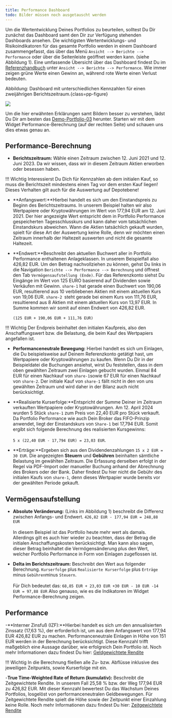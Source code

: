 ```yaml
---
title: Performance Dashboard
todo: Bilder müssen noch ausgetauscht werden
---
```


Um die Wertentwicklung Deines Portfolios zu beurteilen, solltest Du Dir zunächst das Dashboard samt den Dir zur Verfügung stehenden Dashboards ansehen. Die wichtigsten Wertentwicklungs- und Risikoindikatoren für das gesamte Portfolio werden in einem Dashboard zusammengefasst, das über das Menü `Ansicht --> Berichte --> Performance` oder über die Seitenleiste geöffnet werden kann. (siehe Abbildung 1). Eine umfassende Übersicht über das Dashboard findest Du im [Referenzhandbuch](../referenzhandbuch/ansichten/berichte/performance/index.md) unter `Ansicht --> Berichte --> Performance`. Wie immer zeigen grüne Werte einen Gewinn an, während rote Werte einen Verlust bedeuten.

Abbildung: Dashboard mit unterschiedlichen Kennzahlen für einen zweijährigen Berichtszeitraum.{class=pp-figure}

![](../how-to/historische-aktienkurse/images/performance-dashboard-2yrs.png)

Um die hier erwähnten Erklärungen samt Bildern besser zu verstehen, lädst Du Dir am besten das [Demo-Portfolio-03](../../en/assets/demo-portfolio-03.xml) herunter. Starten wir mit dem Widget Performance-Berechnung (auf der rechten Seite) und schauen uns dies etwas genau an.

## Performance-Berechnung

- **Berichtszeitraum:** Wähle einen Zeitraum zwischen 12. Juni 2021 und 12. Juni 2023. Da wir wissen, dass wir in diesem Zeitraum Aktien erworben oder besessen haben.

!!! Wichtig
    Interessierst Du Dich für Kennzahlen ab dem initialen Kauf, so muss die Berichtszeit mindestens einen Tag vor dem ersten Kauf liegen! Dieses Verhalten gilt auch für die Auswertung auf Depotebene!


- **Anfangswert:**Hierbei handelt es sich um den Einstandspreis zu Beginn des Berichtszeitraums.
In unserem Beispiel halten wir also Wertpapiere oder Kryptowährungen im Wert von 177,94 EUR am 12. Juni 2021.
Der hier angezeigte Wert entspricht dem in Portfolio Performance gespeicherten Tagesschlusskurs und kann daher vom tatsächlichen Einstandskurs abweichen. Wann die Aktien tatsächlich gekauft wurden, spielt für diese Art der Auswertung keine Rolle, denn wir möchten einen Zeitraum innerhalb der Haltezeit auswerten und nicht die gesamte Haltezeit.

- **Endwert:**Beschreibt den aktuellen Buchwert aller in Portfolio Performance enthaltenen Anlageklassen. In unserem Beispielfall also 426,82 EUR. Um den Betrag nachvollziehen zu können, gehst Du links in die Navigation `Berichte --> Performance --> Berechnung` und öffnest den Tab `Vermögensaufstellung (Ende)`. Für das Referenzkonto siehst Du Eingänge im Wert von 125 EURO basierend auf Dividenden sowie  Verkäufen mit Gewinn.
`share-1` hat gerade einen Buchwert von 190,06 EUR, resultierend aus 10 verbliebenen Aktien mit einem aktuellen Kurs von 19,06 EUR.
`share-2 `steht gerade bei einem Kurs von 111,76 EUR, resultierend aus 8 Aktien mit einem aktuellen Kurs von 13,97 EUR.
In Summe kommen wir somit auf einen Endwert von 426,82 EUR. </br><br> `(125 EUR + 190,06 EUR + 111,76 EUR)`

!!! Wichtig
    Der Endpreis beinhaltet den initialen Kaufpreis, also den Anschaffungswert bzw. die Belastung, die beim Kauf des Wertpapiers angefallen ist.

- **Performanceneutrale Bewegung:** Hierbei handelt es sich um Einlagen, die Du beispielsweise auf Deinem Referenzkonto getätigt hast, um Wertpapiere oder Kryptowährungen zu kaufen.
Wenn Du Dir in der Beispieldatei die Buchungen ansiehst, wirst Du feststellen, dass in dem oben gewählten Zeitraum zwei Einlagen gebucht wurden. Einmal 84 EUR für einen Nachkauf von `share-1`sowie 67 EUR für einen Nachkauf von `share-2`. Der initiale Kauf von `share-1` fällt nicht in den von uns gewählten Zeitraum und wird daher in der Bilanz auch nicht berücksichtigt.

- **Realisierte Kurserfolge:**Entspricht der Summe Deiner im Zeitraum verkauften Wertpapiere oder Kryptowährungen.
Am 12. April 2024 wurden 5 Stück `share-1` zum Preis von 22,40 EUR pro Stück verkauft. Da Portfolio Performance wie auch Dein Broker das FIFO-Prinzip anwendet, liegt der Einstandskurs von `Share-1` bei 17,794 EUR. Somit ergibt sich folgende Berechnung des realisierten Kursgewinns: </br><br> `5 x (22,40 EUR - 17,794 EUR) = 23,03 EUR`.

- **Erträge:**Ergeben sich aus den Dividendenzahlungen `15 x 2 EUR = 30 EUR`. Die angezeigten **Steuern** und **Gebühren** beinhalten sämtliche Belastung im gewählten Zeitraum. Die Erfassung derselben erfolgt in der Regel via PDF-Import oder manueller Buchung anhand der Abrechnung des Brokers oder der Bank. Daher findest Du hier nicht die Gebühr des initialen Kaufs von `share-1`, denn dieses Wertpapier wurde bereits vor der gewählten Periode gekauft.

## Vermögensaufstellung

- **Absolute Veränderung:** (Links im Abbildung 1) beschreibt die Differenz zwischen Anfangs- und Endwert. `426,82 EUR - 177,94 EUR = 248,88 EUR`</br><br> In diesem Beispiel ist das Portfolio heute mehr wert als damals. Allerdings gilt es auch hier wieder zu beachten, dass der Betrag die initialen Anschaffungskosten berücksichtigt. Man kann also sagen, dieser Betrag beinhaltet die Vermögensänderung plus den Wert, welcher Portfolio Performance in Form von Einlagen zugeflossen ist.

- **Delta im Berichtszeitraum:** Beschreibt den Wert aus folgender Berechnung. `Kurserfolge` plus `Realisierte Kurserfolge` plus `Erträge` minus `Gebühren`minus `Steuern`. </br><br>
Für Dich bedeutet das: `68,85 EUR + 23,03 EUR +30 EUR - 10 EUR -14 EUR = 97,88 EUR`
Also genauso, wie es die Indikatoren im Widget Performance-Berechnung zeigen.

## Performance

-**Interner Zinsfuß (IZF):**Hierbei handelt es sich um den annualisierten Zinssatz (17,63 %), der erforderlich ist, um aus dem Anfangswert von 177,94 EUR 426,82 EUR zu machen. Performanceneutrale Einlagen in Höhe von 151 EUR werden in der Berechnung berücksichtigt. Diese Kennzahl trifft maßgeblich eine Aussage darüber, wie erfolgreich Dein Portfolio ist. Noch mehr Informationen dazu findest Du hier: [Geldgewichtete Rendite](../grundlagen/performance/geld-gewichtet.md)

!!! Wichtig
    In die Berechnung fließen alle Zu- bzw. Abflüsse inklusive des jeweiligen Zeitpunkts, sowie Kurserfolge mit ein.

-**True Time-Weighted Rate of Return (kumulativ):** Beschreibt die Zeitgewichtete Rendite. In unserem Fall 25,58 % bzw. der Weg 177,94 EUR zu 426,82 EUR. Mit dieser Kennzahl bewertest Du das Wachstum Deines Portfolios, losgelöst von performanceneutralen Geldbewegungen. Für Zeitgewichtete Rendite spielt die Höhe sowie der Zeitpunkt einer Einzahlung keine Rolle. Noch mehr Informationen dazu findest Du hier: [Zeitgewichtete Rendite](../grundlagen/performance/zeit-gewichtet.md)